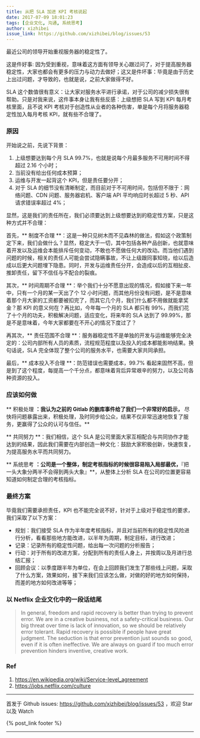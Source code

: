 ```yaml
---
title: 从把 SLA 加进 KPI 考核说起
date: 2017-07-09 18:01:23
tags: [企业文化, 沟通, 系统思考]
author: xizhibei
issue_link: https://github.com/xizhibei/blog/issues/53
---
```

最近公司的领导开始重视服务器的稳定性了。

这是件好事: 因为受到重视，意味着这方面有领导关心跟过问了，对于提高服务器稳定性，大家也都会有更多的压力与动力去做好；这又是件坏事：毕竟是由于历史上出过问题，才导致的，也就是说，之前大家做得不好。

SLA 这个数值很有意义：让大家对服务水平进行承诺，对于公司的减少损失很有帮助。只是对我来说，这件事本身让我有些反感：上级想把 SLA 写到 KPI 每月考核里面，且不说 KPI 考核对于创造性从业者的各种伤害，单是每个月将服务器稳定性加入每月考核 KPI，就有些不合理了。

### 原因
开始说之前，先说下背景：

1. 上级想要达到每个月 SLA 99.7%，也就是说每个月最多服务不可用时间不得超过 2.16 个小时；
2. 当前没有给出任何成本预算；
3. 运维与开发一起背这个 KPI，但是责任要分开；
4. 对于 SLA 的细节没有清晰制定，而目前对于不可用时间，包括但不限于：网络问题、CDN 问题、服务器宕机、客户端 API 平均响应时长超过 5 秒、API 请求错误率超过 4%；

显然，这是我们的责任所在，我们必须要达到上级想要达到的稳定性方案，只是这种方式并不合理：

首先，** 制度不合理 **：这是一种只见树木而不见森林的做法，假如这个政策制定下来，我们会做什么？显然，稳定大于一切，其中包括各种产品创新，也就意味着开发以及运维会本能排斥任何变动，不敢也不愿做任何大的改动。而当他们遇到问题的时候，相关的责任人可能会尝试隐瞒事故，不让上级跟同事知晓，给以后造成以后更大问题埋下隐患。同时，开发与运维责任分开，会造成以后的互相扯皮、推卸责任，留下不信任与不配合的裂痕。

其次，** 时间周期不合理 **：举个我们十分不愿意出现的情况，假如接下来一年中，只有一个月的某一天出了个 12 小时问题，而其他月份没有问题，是不是意味着那个月大家的工资都要被扣完了，而其它几个月，我们什么都不用做就能拿奖金？那 KPI 的意义何在？再比如，今年每一个月的 SLA 都只有 99%，而我们花了十个月的功夫，积极解决问题，适应变化，将来年的 SLA 达到了 99.99%，那是不是意味着，今年大家都要在不开心的情况下度过了？

再其次，** 责任范围不合理 **：服务器稳定性不是单独的开发与运维能够完全决定的：公司内部所有人员的素质，流程规范程度以及投入的成本都能影响结果。换句话说，SLA 完全体现了整个公司的服务水平，也需要大家共同承担。

最后，** 成本投入不合理 **：防范错误也需要成本，99.7% 看起来固然不高，但是到了这个程度，每提高一个千分点，都意味着背后异常艰辛的努力，以及公司各种资源的投入。

### 应该如何做
** 积极处理 **：我认为之前的 Gitlab 的删库事件给了我们一个非常好的启示，** 尽快将问题暴露出来，积极处理，及时同步给公众，结果不仅非常迅速地恢复了服务，更赢得了公众的认可与信任。**

** 共同努力 **：我们相信，这个 SLA 是公司里面大家互相配合与共同协作才能达到的结果，因此我们需要在内部创造一种文化：鼓励大家积极创新，快速恢复，为提高服务水平而共同努力。

** 系统思考 **：公司是一个整体，制定考核指标的时候很容易陷入局部最优，**『把一头大象分两半不会得到两头大象』**，从整体上分析 SLA 在公司的位置更容易知道如何制定合理的考核指标。

### 最终方案
毕竟我们需要承担责任，KPI 也不能完全说不好，针对于上级对于稳定性的要求，我们采取了以下方案：

- 规划：我们接受 SLA 作为半年度考核指标，并且对当前所有的稳定性风险进行分析，看看那些地方能改进，以半年为周期，制定目标，进行改进；
- 记录：记录所有的稳定性问题，给出每一次问题的分析报告；
- 行动：对于所有的改进方案，分配到所有的责任人身上，并按周以及月进行总结汇报；
- 回顾会议：以季度跟半年为单位，在会上回顾我们发生了那些线上问题，采取了什么方案，效果如何，接下来我们应该怎么做，对做的好的地方如何保持，而差的地方如何改进等等；

### 以 Netflix 企业文化中的一段话结尾

> In general, freedom and rapid recovery is better than trying to prevent error. We are in a creative business, not a safety-critical business. Our big threat over time is lack of innovation, so we should be relatively error tolerant. Rapid recovery is possible if people have great judgment. The seduction is that error prevention just sounds so good, even if it is often ineffective. We are always on guard if too much error prevention hinders inventive, creative work. 

### Ref
1. https://en.wikipedia.org/wiki/Service-level_agreement
2. https://jobs.netflix.com/culture



***
首发于 Github issues: https://github.com/xizhibei/blog/issues/53 ，欢迎 Star 以及 Watch

{% post_link footer %}
***